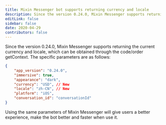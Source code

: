 ```yaml
---
title: Mixin Messenger bot supports returning currency and locale
description: Since the version 0.24.0, Mixin Messenger supports returning the current currency and locale.
editLink: false
sidebar: false
date: 2020-04-29
contributors: false
---
```


Since the version 0.24.0, Mixin Messenger supports returning the current currency and locale, which can be obtained through the code/order getContext. The specific parameters are as follows:

```json
{                 
    "app_version": "0.24.0",
    "immersive": true,
    "appearance": "dark",
    "currency": "USD", // New
    "locale": "zh-CN", // New
    "platform": "iOS", 
    "conversation_id": "conversationId" 
}
```

Using the same parameters of Mixin Messenger will give users a better experience, make the bot better and faster when use it.